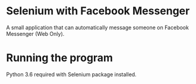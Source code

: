 # Selenium with Facebook Messenger
A small application that can automatically message someone on Facebook Messenger (Web Only).

# Running the program
Python 3.6 required with Selenium package installed.
